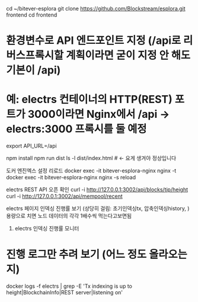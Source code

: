cd ~/bitever-esplora
git clone https://github.com/Blockstream/esplora.git frontend
cd frontend

# 환경변수로 API 엔드포인트 지정 (/api로 리버스프록시할 계획이라면 굳이 지정 안 해도 기본이 /api)
# 예: electrs 컨테이너의 HTTP(REST) 포트가 3000이라면 Nginx에서 /api -> electrs:3000 프록시를 둘 예정
export API_URL=/api

npm install
npm run dist
ls -l dist/index.html   # <- 요게 생겨야 정상입니다

도커 엔진엑스 설정 리로드
docker exec -it bitever-esplora-nginx nginx -t
docker exec -it bitever-esplora-nginx nginx -s reload


electrs REST API 오픈 확인
curl -i http://127.0.0.1:3002/api/blocks/tip/height
curl -i http://127.0.0.1:3002/api/mempool/recent


electrs 페이지 인덱싱 진행률 보기   (상당히 걸림: 초기인덱싱tx, 압축인덱싱history, ) 용량으로 치면 노드 데이터의 각각 1배수씩 먹는다고보면됨
1) electrs 인덱싱 진행률 모니터
# 진행 로그만 추려 보기 (어느 정도 올라오는지)
docker logs -f electrs | grep -E 'Tx indexing is up to height|BlockchainInfo|REST server|listening on'
